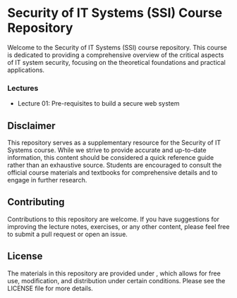 # Security of IT Systems (SSI) Course Repository

Welcome to the Security of IT Systems (SSI) course repository. This course is 
dedicated to providing a comprehensive overview of the critical aspects of IT system 
security, focusing on the theoretical foundations and practical applications. 

### Lectures

- Lecture 01: Pre-requisites to build a secure web system

## Disclaimer

This repository serves as a supplementary resource for the Security of IT Systems course. While we strive to provide accurate and up-to-date information, this content should be considered a quick reference guide rather than an exhaustive source. Students are encouraged to consult the official course materials and textbooks for comprehensive details and to engage in further research.

## Contributing

Contributions to this repository are welcome. If you have suggestions for improving the lecture notes, exercises, or any other content, please feel free to submit a pull request or open an issue.

## License

The materials in this repository are provided under , which allows for free use, modification, and distribution under certain conditions. Please see the LICENSE file for more details.
